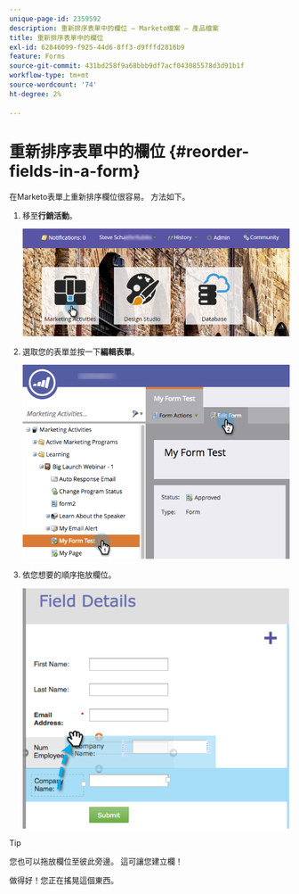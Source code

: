 ```yaml
---
unique-page-id: 2359592
description: 重新排序表單中的欄位 — Marketo檔案 — 產品檔案
title: 重新排序表單中的欄位
exl-id: 62846099-f925-44d6-8ff3-d9fffd2816b9
feature: Forms
source-git-commit: 431bd258f9a68bbb9df7acf043085578d3d91b1f
workflow-type: tm+mt
source-wordcount: '74'
ht-degree: 2%

---
```


# 重新排序表單中的欄位 {#reorder-fields-in-a-form}

在Marketo表單上重新排序欄位很容易。 方法如下。

1. 移至&#x200B;**行銷活動**。

   ![](assets/login-marketing-activities.png)

1. 選取您的表單並按一下&#x200B;**編輯表單**。

   ![](assets/editform.png)

1. 依您想要的順序拖放欄位。

   ![](assets/image2014-9-15-14-3a45-3a46.png)

>[!TIP]
>
>您也可以拖放欄位至彼此旁邊。 這可讓您建立欄！

做得好！您正在搖晃這個東西。
